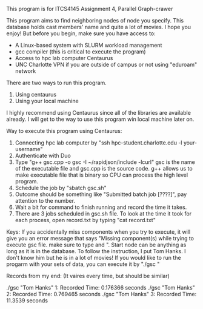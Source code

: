 
This program is for ITCS4145 Assignment 4, Parallel Graph-crawer

This program aims to find neighboring nodes of node you specify. This database holds cast members' name and quite a lot of movies. I hope you enjoy!
But before you begin, make sure you have access to:

- A Linux-based system with SLURM workload management
- gcc compiler (this is critical to execute the program)
- Access to hpc lab computer Centaurus
- UNC Charlotte VPN if you are outside of campus or not using "eduroam" network

There are two ways to run this program.

1. Using centaurus
2. Using your local machine

I highly recommend using Centaurus since all of the libraries are available already. I will get to the way to use this program win local machine later on.

Way to execute this program using Centaurus:
1. Connecting hpc lab computer by "ssh hpc-student.charlotte.edu -l your-username"
2. Authenticate with Duo
3. Type "g++ gsc.cpp -o gsc -I ~/rapidjson/include -lcurl" gsc is the name of the executable file and gsc.cpp is the source code. g++ allows us to make executable file that is binary so CPU can process the high level program.
4. Schedule the job by "sbatch gsc.sh"
5. Outcome should be something like "Submitted batch job [????]", pay attention to the number.
6. Wait a bit for command to finish running and record the time it takes.
7. There are 3 jobs scheduled in gsc.sh file. To look at the time it took for each process, open record.txt by typing "cat record.txt"

Keys: If you accidentally miss components when you try to execute, it will give you an error message that says "Missing component(s) while trying to execute gsc file. make sure to type and ". Start node can be anything as long as it is in the database. To follow the instruction, I put Tom Hanks. I don't know him but he is in a lot of movies! If you would like to run the progarm with your sets of data, you can execute it by "./gsc <node> <depth> "

Records from my end: (It vaires every time, but should be similar)

./gsc "Tom Hanks" 1: Recorded Time: 0.176366 seconds
./gsc "Tom Hanks" 2: Recorded Time: 0.769465 seconds
./gsc "Tom Hanks" 3: Recorded Time: 11.3539 seconds
